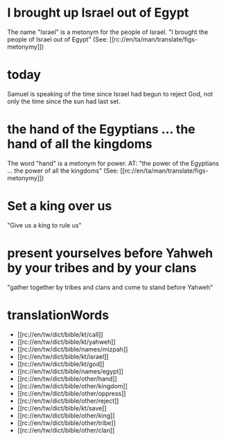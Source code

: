 # I brought up Israel out of Egypt

The name "Israel" is a metonym for the people of Israel. "I brought the people of Israel out of Egypt" (See: [[rc://en/ta/man/translate/figs-metonymy]])

# today

Samuel is speaking of the time since Israel had begun to reject God, not only the time since the sun had last set.

# the hand of the Egyptians ... the hand of all the kingdoms

The word "hand" is a metonym for power. AT: "the power of the Egyptians ... the power of all the kingdoms" (See: [[rc://en/ta/man/translate/figs-metonymy]])

# Set a king over us

"Give us a king to rule us"

# present yourselves before Yahweh by your tribes and by your clans

"gather together by tribes and clans and come to stand before Yahweh"

# translationWords

* [[rc://en/tw/dict/bible/kt/call]]
* [[rc://en/tw/dict/bible/kt/yahweh]]
* [[rc://en/tw/dict/bible/names/mizpah]]
* [[rc://en/tw/dict/bible/kt/israel]]
* [[rc://en/tw/dict/bible/kt/god]]
* [[rc://en/tw/dict/bible/names/egypt]]
* [[rc://en/tw/dict/bible/other/hand]]
* [[rc://en/tw/dict/bible/other/kingdom]]
* [[rc://en/tw/dict/bible/other/oppress]]
* [[rc://en/tw/dict/bible/other/reject]]
* [[rc://en/tw/dict/bible/kt/save]]
* [[rc://en/tw/dict/bible/other/king]]
* [[rc://en/tw/dict/bible/other/tribe]]
* [[rc://en/tw/dict/bible/other/clan]]